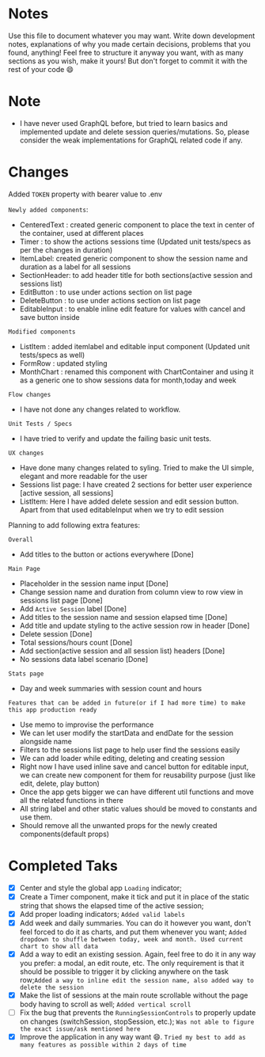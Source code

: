 # Notes

Use this file to document whatever you may want.
Write down development notes, explanations of why you made certain decisions, problems that you found, anything!
Feel free to structure it anyway you want, with as many sections as you wish, make it yours!
But don't forget to commit it with the rest of your code 😄

# Note

- I have never used GraphQL before, but tried to learn basics and implemented update and delete session queries/mutations. So, please consider the weak implementations for GraphQL related code if any.

# Changes

Added `TOKEN` property with bearer value to .env

`Newly added components`:

- CenteredText : created generic component to place the text in center of the container, used at different places
- Timer : to show the actions sessions time (Updated unit tests/specs as per the changes in duration)
- ItemLabel: created generic component to show the session name and duration as a label for all sessions
- SectionHeader: to add header title for both sections(active session and sessions list)
- EditButton : to use under actions section on list page
- DeleteButton : to use under actions section on list page
- EditableInput : to enable inline edit feature for values with cancel and save button inside

`Modified components`

- ListItem : added itemlabel and editable input component (Updated unit tests/specs as well)
- FormRow : updated styling
- MonthChart : renamed this component with ChartContainer and using it as a generic one to show sessions data for month,today and week

`Flow changes`

- I have not done any changes related to workflow.

`Unit Tests / Specs`

- I have tried to verify and update the failing basic unit tests.

`UX changes`

- Have done many changes related to syling. Tried to make the UI simple, elegant and more readable for the user
- Sessions list page: I have created 2 sections for better user experience [active session, all sessions]
- ListItem: Here I have added delete session and edit session button. Apart from that used editableInput when we try to edit session

Planning to add following extra features:

`Overall`

- Add titles to the button or actions everywhere [Done]

`Main Page`

- Placeholder in the session name input [Done]
- Change session name and duration from column view to row view in sessions list page [Done]
- Add `Active Session` label [Done]
- Add titles to the session name and session elapsed time [Done]
- Add title and update styling to the active session row in header [Done]
- Delete session [Done]
- Total sessions/hours count [Done]
- Add section(active session and all session list) headers [Done]
- No sessions data label scenario [Done]

`Stats page`

- Day and week summaries with session count and hours

`Features that can be added in future(or if I had more time) to make this app production ready`

- Use memo to improvise the performance
- We can let user modify the startData and endDate for the session alongside name
- Filters to the sessions list page to help user find the sessions easily
- We can add loader while editing, deleting and creating session
- Right now I have used inline save and cancel button for editable input, we can create new component for them
  for reusability purpose (just like edit, delete, play button)
- Once the app gets bigger we can have different util functions and move all the related functions in there
- All string label and other static values should be moved to constants and use them.
- Should remove all the unwanted props for the newly created components(default props)

# Completed Taks

- [x] Center and style the global app `Loading` indicator;
- [x] Create a Timer component, make it tick and put it in place of the static string that shows the elapsed time of the active session;
- [x] Add proper loading indicators; `Added valid labels`
- [x] Add week and daily summaries. You can do it however you want, don't feel forced to do it as charts, and put them whenever you want; `Added dropdown to shuffle between today, week and month. Used current chart to show all data`
- [x] Add a way to edit an existing session. Again, feel free to do it in any way you prefer: a modal, an edit route, etc. The only requirement is that it should be possible to trigger it by clicking anywhere on the task row;`Added a way to inline edit the session name, also added way to delete the session`
- [x] Make the list of sessions at the main route scrollable without the page body having to scroll as well; `Added vertical scroll`
- [ ] Fix the bug that prevents the `RunningSessionControls` to properly update on changes (switchSession, stopSession, etc.); `Was not able to figure the exact issue/ask mentioned here`
- [x] Improve the application in any way want 😄. `Tried my best to add as many features as possible within 2 days of time`
